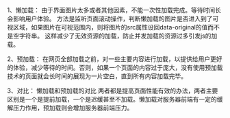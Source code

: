1、懒加载：
由于界面图片太多或者其他因素，不能一次性加载完成。等待时间长会影响用户体验。
方法是监听页面滚动操作，判断懒加载的图片是否进入到了可视区域，如果图片在可视范围内，则将图片的src属性设回data-original的值而不是空字符串。
这样减少了无效资源的加载，防止并发加载的资源过多引发js的加载。

2、预加载：
在网页全部加载之前，对一些主要内容进行加载，以提供给用户更好的体验，减少等待的时间。否则，如果一个页面的内容过于庞大，没有使用预加载技术的页面就会长时间的展现为一片空白，直到所有内容加载完毕。

3、对比：
懒加载和预加载的对比
两者都是提高页面性能有效的办法，两者主要区别是一个是提前加载，一个是迟缓甚至不加载。懒加载对服务器前端有一定的缓解压力作用，预加载则会增加服务器前端压力。